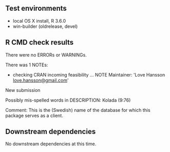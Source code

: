 ## Test environments
* local OS X install, R 3.6.0
* win-builder (oldrelease, devel)

## R CMD check results
There were no ERRORs or WARNINGs. 

There was 1 NOTEs:

* checking CRAN incoming feasibility ... NOTE
Maintainer: 'Love Hansson <love.hansson@gmail.com>'

New submission

Possibly mis-spelled words in DESCRIPTION:
  Kolada (9:76)

Comment: This is the (Swedish) name of the database for which this package
serves as a client.

## Downstream dependencies
No downstream dependencies at this time.